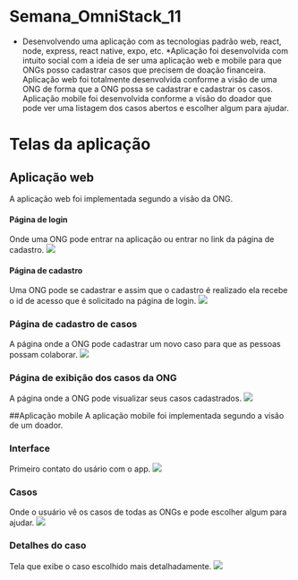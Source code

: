 # Semana_OmniStack_11
* Desenvolvendo uma aplicação com as tecnologias padrão web, react, node, express, react native, expo, etc.
*Aplicação foi desenvolvida com intuito social com a ideia de ser uma aplicação web e mobile para que ONGs  posso cadastrar casos que precisem de doação financeira.  Aplicação web foi totalmente desenvolvida conforme a visão de uma ONG de forma que a ONG possa se cadastrar e cadastrar os casos. Aplicação mobile foi desenvolvida conforme a visão do doador que pode ver uma listagem dos casos abertos e escolher algum para ajudar.

# Telas da aplicação

## Aplicação web
A aplicação web foi implementada segundo a visão da ONG.

#### Página de login 
Onde uma ONG pode entrar na aplicação ou entrar no link da página de cadastro.
![](../imagens/Login.png)

#### Página de cadastro
Uma ONG pode se cadastrar e assim que o cadastro é realizado ela recebe o id de acesso que é solicitado na página de login.
![](../imagens/Cadastro.png)

### Página de cadastro de casos
A página onde a ONG pode cadastrar um novo caso para que as pessoas possam colaborar.
![](../imagens/NovoCaso.png)

### Página de exibição dos casos da ONG
A página onde a ONG pode visualizar seus casos cadastrados.
![](../imagens/Casos.png)

##Aplicação mobile
A aplicação mobile foi implementada segundo a visão de um doador.

### Interface
Primeiro contato do usário com o app.
![](../imagens/InterfaceMobile.png)

### Casos
Onde o usuário vê os casos de todas as ONGs e pode escolher algum para ajudar.
![](../imagens/CasosMobile.png)

### Detalhes do caso
Tela que exibe o caso escolhido mais detalhadamente.
![](../imagens/DetalhesCasoMobile.png)